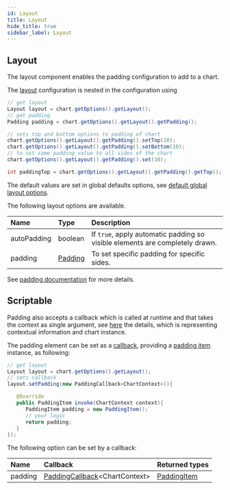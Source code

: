 ```yaml
---
id: Layout
title: Layout
hide_title: true
sidebar_label: Layout
---
```

## Layout

The layout component enables the padding configuration to add to a chart.

The [layout](https://pepstock-org.github.io/Charba/5.2/org/pepstock/charba/client/configuration/Layout.html) configuration is nested in the configuration using 

```java
// get layout
Layout layout = chart.getOptions().getLayout();
// get padding
Padding padding = chart.getOptions().getLayout().getPadding();

// sets top and bottom options to padding of chart
chart.getOptions().getLayout().getPadding().setTop(10);
chart.getOptions().getLayout().getPadding().setBottom(10);
// to set same padding value to all sides of the chart
chart.getOptions().getLayout().getPadding().set(10);

int paddingTop = chart.getOptions().getLayout().getPadding().getTop();
```

The default values are set in global defaults options, see [default global layout options](../defaults/DefaultsCharts#layout).

The following layout options are available. 

| Name | Type | Description
| :- | :- | :-
| autoPadding | boolean | If `true`, apply automatic padding so visible elements are completely drawn.
| padding | [Padding](https://pepstock-org.github.io/Charba/5.2/org/pepstock/charba/client/configuration/Padding.html) | To set specific padding for specific sides.

See [padding documentation](Commons#padding) for more details.

## Scriptable

Padding also accepts a callback which is called at runtime and that takes the context as single argument, see [here](ScriptableOptions#chart-context) the details, which is representing contextual information and chart instance.

The padding element can be set as a [callback](https://pepstock-org.github.io/Charba/5.2/org/pepstock/charba/client/callbacks/PaddingCallback.html), providing a [padding item](https://pepstock-org.github.io/Charba/5.2/org/pepstock/charba/client/items/PaddingItem.html) instance, as following:

```java
// get layout
Layout layout = chart.getOptions().getLayout();
// sets callback
layout.setPadding(new PaddingCallback<ChartContext>(){

   @Override
   public PaddingItem invoke(ChartContext context){
      PaddingItem padding = new PaddingItem(); 
      // your logic
      return padding;
   }
});
```

The following option can be set by a callback:

| Name | Callback | Returned types
| :- | :- | :- 
| padding | [PaddingCallback](https://pepstock-org.github.io/Charba/5.2/org/pepstock/charba/client/callbacks/PaddingCallback.html)&lt;ChartContext&gt; | [PaddingItem](https://pepstock-org.github.io/Charba/5.2/org/pepstock/charba/client/items/PaddingItem.html)
